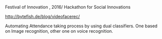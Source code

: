 
Festival of Innovation , 2016/
Hackathon for Social Innovations

http://bytefish.de/blog/videofacerec/

Automating Attendance taking process by using dual classifiers. One based on Image recognition, other one on voice recognition.
